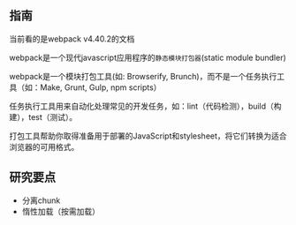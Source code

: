 ## 指南

当前看的是webpack v4.40.2的文档



webpack是一个现代javascript应用程序的`静态模块打包器`(static module bundler)



webpack是一个模块打包工具(如: Browserify, Brunch)，而不是一个任务执行工具（如：Make, Grunt, Gulp, npm scripts）

任务执行工具用来自动化处理常见的开发任务，如：lint（代码检测），build（构建），test（测试）。



打包工具帮助你取得准备用于部署的JavaScript和stylesheet，将它们转换为适合浏览器的可用格式。



## 研究要点

* 分离chunk
* 惰性加载（按需加载）